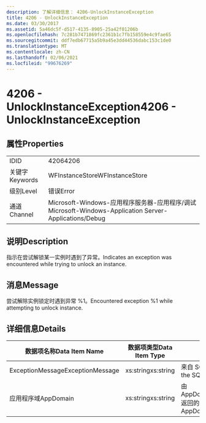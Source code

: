 ```yaml
---
description: 了解详细信息： 4206-UnlockInstanceException
title: 4206 - UnlockInstanceException
ms.date: 03/30/2017
ms.assetid: 5a46dc5f-d517-4135-8905-25a42f01206b
ms.openlocfilehash: 7c281b7471869fc2361b1c7fb158559e4c9fae65
ms.sourcegitcommit: ddf7edb67715a5b9a45e3dd44536dabc153c1de0
ms.translationtype: MT
ms.contentlocale: zh-CN
ms.lasthandoff: 02/06/2021
ms.locfileid: "99676269"
---
```

# <a name="4206---unlockinstanceexception"></a><span data-ttu-id="3bd3b-103">4206 - UnlockInstanceException</span><span class="sxs-lookup"><span data-stu-id="3bd3b-103">4206 - UnlockInstanceException</span></span>

## <a name="properties"></a><span data-ttu-id="3bd3b-104">属性</span><span class="sxs-lookup"><span data-stu-id="3bd3b-104">Properties</span></span>  
  
|||  
|-|-|  
|<span data-ttu-id="3bd3b-105">ID</span><span class="sxs-lookup"><span data-stu-id="3bd3b-105">ID</span></span>|<span data-ttu-id="3bd3b-106">4206</span><span class="sxs-lookup"><span data-stu-id="3bd3b-106">4206</span></span>|  
|<span data-ttu-id="3bd3b-107">关键字</span><span class="sxs-lookup"><span data-stu-id="3bd3b-107">Keywords</span></span>|<span data-ttu-id="3bd3b-108">WFInstanceStore</span><span class="sxs-lookup"><span data-stu-id="3bd3b-108">WFInstanceStore</span></span>|  
|<span data-ttu-id="3bd3b-109">级别</span><span class="sxs-lookup"><span data-stu-id="3bd3b-109">Level</span></span>|<span data-ttu-id="3bd3b-110">错误</span><span class="sxs-lookup"><span data-stu-id="3bd3b-110">Error</span></span>|  
|<span data-ttu-id="3bd3b-111">通道</span><span class="sxs-lookup"><span data-stu-id="3bd3b-111">Channel</span></span>|<span data-ttu-id="3bd3b-112">Microsoft-Windows-应用程序服务器-应用程序/调试</span><span class="sxs-lookup"><span data-stu-id="3bd3b-112">Microsoft-Windows-Application Server-Applications/Debug</span></span>|  
  
## <a name="description"></a><span data-ttu-id="3bd3b-113">说明</span><span class="sxs-lookup"><span data-stu-id="3bd3b-113">Description</span></span>  

 <span data-ttu-id="3bd3b-114">指示在尝试解锁某一实例时遇到了异常。</span><span class="sxs-lookup"><span data-stu-id="3bd3b-114">Indicates an exception was encountered while trying to unlock an instance.</span></span>  
  
## <a name="message"></a><span data-ttu-id="3bd3b-115">消息</span><span class="sxs-lookup"><span data-stu-id="3bd3b-115">Message</span></span>  

 <span data-ttu-id="3bd3b-116">尝试解除实例锁定时遇到异常 %1。</span><span class="sxs-lookup"><span data-stu-id="3bd3b-116">Encountered exception %1 while attempting to unlock instance.</span></span>  
  
## <a name="details"></a><span data-ttu-id="3bd3b-117">详细信息</span><span class="sxs-lookup"><span data-stu-id="3bd3b-117">Details</span></span>  
  
|<span data-ttu-id="3bd3b-118">数据项名称</span><span class="sxs-lookup"><span data-stu-id="3bd3b-118">Data Item Name</span></span>|<span data-ttu-id="3bd3b-119">数据项类型</span><span class="sxs-lookup"><span data-stu-id="3bd3b-119">Data Item Type</span></span>|<span data-ttu-id="3bd3b-120">说明</span><span class="sxs-lookup"><span data-stu-id="3bd3b-120">Description</span></span>|  
|--------------------|--------------------|-----------------|  
|<span data-ttu-id="3bd3b-121">ExceptionMessage</span><span class="sxs-lookup"><span data-stu-id="3bd3b-121">ExceptionMessage</span></span>|<span data-ttu-id="3bd3b-122">xs:string</span><span class="sxs-lookup"><span data-stu-id="3bd3b-122">xs:string</span></span>|<span data-ttu-id="3bd3b-123">来自 SQL 异常的消息。</span><span class="sxs-lookup"><span data-stu-id="3bd3b-123">The message from the SQL exception.</span></span>|  
|<span data-ttu-id="3bd3b-124">应用程序域</span><span class="sxs-lookup"><span data-stu-id="3bd3b-124">AppDomain</span></span>|<span data-ttu-id="3bd3b-125">xs:string</span><span class="sxs-lookup"><span data-stu-id="3bd3b-125">xs:string</span></span>|<span data-ttu-id="3bd3b-126">由 AppDomain.CurrentDomain.FriendlyName 返回的字符串。</span><span class="sxs-lookup"><span data-stu-id="3bd3b-126">The string returned by AppDomain.CurrentDomain.FriendlyName.</span></span>|
